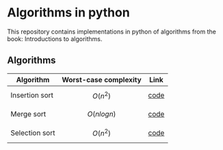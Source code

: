 # Algorithms in python
This repository contains implementations in python of algorithms from the book: Introductions to algorithms.

## Algorithms
| Algorithm      | Worst-case complexity | Link |
| -------------- | --------------------- | -----
| Insertion sort | $$ O(n^2) $$          | [code](insertion-sort/insertion-sort.py)
| Merge sort     | $$ O(n log n) $$      | [code](merge-sort/merge-sort.py)
| Selection sort | $$ O(n^2) $$          | [code](selection-sort/selection-sort.py)